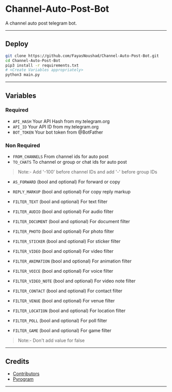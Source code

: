 # Channel-Auto-Post-Bot
A channel auto post telegram bot.

---

## Deploy

```sh
git clone https://github.com/FayasNoushad/Channel-Auto-Post-Bot.git
cd Channel-Auto-Post-Bot
pip3 install -r requirements.txt
# <Create Variables appropriately>
python3 main.py
```

---

## Variables

### Required

- `API_HASH` Your API Hash from my.telegram.org
- `API_ID` Your API ID from my.telegram.org
- `BOT_TOKEN` Your bot token from @BotFather

### Non Required

- `FROM_CHANNELS` From channel ids for auto post
- `TO_CHATS` To channel or group or chat ids for auto post

> Note:- Add '-100' before channel IDs and add '-' before group IDs

- `AS_FORWARD` (bool and optional) For forward or copy
- `REPLY_MARKUP` (bool and optional) For copy reply markup

- `FILTER_TEXT` (bool and optional) For text filter
- `FILTER_AUDIO` (bool and optional) For audio filter
- `FILTER_DOCUMENT` (bool and optional) For document filter
- `FILTER_PHOTO` (bool and optional) For photo filter
- `FILTER_STICKER` (bool and optional) For sticker filter
- `FILTER_VIDEO` (bool and optional) For video filter
- `FILTER_ANIMATION` (bool and optional) For animation filter
- `FILTER_VOICE` (bool and optional) For voice filter
- `FILTER_VIDEO_NOTE` (bool and optional) For video note filter
- `FILTER_CONTACT` (bool and optional) For contact filter
- `FILTER_VENUE` (bool and optional) For venue filter
- `FILTER_LOCATION` (bool and optional) For location filter
- `FILTER_POLL` (bool and optional) For poll filter
- `FILTER_GAME` (bool and optional) For game filter

> Note:- Don't add value for false

---

## Credits

- [Contributors](https://github.com/FayasNoushad/Channel-Auto-Post-Bot/graphs/contributors)
- [Pyrogram](https://github.com/pyrogram/pyrogram)

---
